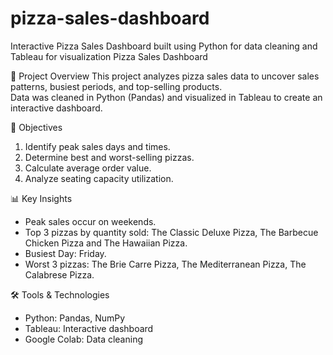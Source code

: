 # pizza-sales-dashboard
Interactive Pizza Sales Dashboard built using Python for data cleaning and Tableau for visualization
Pizza Sales Dashboard

📌 Project Overview
This project analyzes pizza sales data to uncover sales patterns, busiest periods, and top-selling products.  
Data was cleaned in Python (Pandas) and visualized in Tableau to create an interactive dashboard.

🎯 Objectives
1. Identify peak sales days and times.
2. Determine best and worst-selling pizzas.
3. Calculate average order value.
4. Analyze seating capacity utilization.

📊 Key Insights
- Peak sales occur on weekends.
- Top 3 pizzas by quantity sold: The Classic Deluxe Pizza,	The Barbecue Chicken Pizza and The Hawaiian Pizza.
- Busiest Day: Friday.
- Worst 3 pizzas: The Brie Carre Pizza, The Mediterranean Pizza, The Calabrese Pizza.

🛠 Tools & Technologies
- Python: Pandas, NumPy
- Tableau: Interactive dashboard
- Google Colab: Data cleaning

